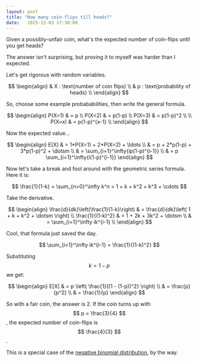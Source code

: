 ```yaml
---
layout: post
title: "How many coin-flips till heads?"
date:   2015-12-03 17:30:00
---
```


Given a possibly-unfair coin, what's the expected number of coin-flips until you get heads?

The answer isn't surprising, but proving it to myself was harder than I expected.

Let's get rigorous with random variables.

$$
\begin{align}
& X : \text{number of coin flips} \\
& p : \text{probability of heads} \\
\end{align}
$$

So, choose some example probababilities, then write the general formula.

$$
\begin{align}
P(X=1) & = p \\
P(X=2) & = p(1-p) \\
P(X=3) & = p(1-p)^2 \\
\\
P(X=x) & = p(1-p)^{x-1} \\
\end{align}
$$

Now the expected value...

$$
\begin{align}
E[X] & = 1*P(X=1) + 2*P(X=2) + \ldots \\
& = p + 2*p(1-p) + 3*p(1-p)^2 + \dotsm \\
& = \sum_{i=1}^\infty{ip(1-p)^{i-1}} \\
& = p \sum_{i=1}^\infty{i(1-p)^{i-1}}
\end{align}
$$

Now let's take a break and fool around with the geometric series formula. Here it is:

$$
\frac{1}{1-k} = \sum_{n=0}^\infty k^n = 1 + k + k^2 + k^3 + \cdots
$$

Take the derivative.

$$
\begin{align}
\frac{d}{dk}\left(\frac{1}{1-k}\right) & = \frac{d}{dk}\left( 1 + k + k^2 + \dotsm \right) \\
\frac{1}{(1-k)^2} & = 1 + 2k + 3k^2 + \dotsm \\
& = \sum_{i=1}^\infty ik^{i-1} \\
\end{align}
$$

Cool, that formula just saved the day.

$$
\sum_{i=1}^\infty ik^{i-1} = \frac{1}{(1-k)^2}
$$

Substituting $$ k = 1 - p $$ we get:

$$
\begin{align}
E[X] & = p \left( \frac{1}{(1 - (1-p))^2} \right) \\
& = \frac{p}{p^2} \\
& = \frac{1}{p}
\end{align}
$$

So with a fair coin, the answer is 2. If the coin turns up with $$ p = \frac{3}{4} $$, the expected number of coin-flips is $$ \frac{4}{3} $$.

This is a special case of the [negative binomial distribution](https://en.wikipedia.org/wiki/Negative_binomial_distribution), by the way.

<script type="text/javascript" src="http://cdn.mathjax.org/mathjax/latest/MathJax.js?config=TeX-AMS-MML_HTMLorMML"></script>
